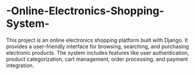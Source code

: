 # -Online-Electronics-Shopping-System-
This project is an online electronics shopping platform built with Django. It provides a user-friendly interface for browsing, searching, and purchasing electronic products. The system includes features like user authentication, product categorization, cart management, order processing, and payment integration.
